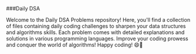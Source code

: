 ###Daily DSA

Welcome to the Daily DSA Problems repository! Here, you'll find a collection of files containing daily coding challenges to sharpen your data structures and algorithms skills. Each problem comes with detailed explanations and solutions in various programming languages. Improve your coding prowess and conquer the world of algorithms! Happy coding! 😄🚀